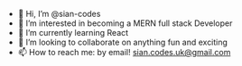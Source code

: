 - 👋 Hi, I’m @sian-codes
- 👀 I’m interested in becoming a MERN full stack Developer
- 🌱 I’m currently learning React
- 💞️ I’m looking to collaborate on anything fun and exciting 
- 📫 How to reach me: by email! sian.codes.uk@gmail.com

<!---
sian-codes/sian-codes is a ✨ special ✨ repository because its `README.md` (this file) appears on your GitHub profile.
You can click the Preview link to take a look at your changes.
--->
